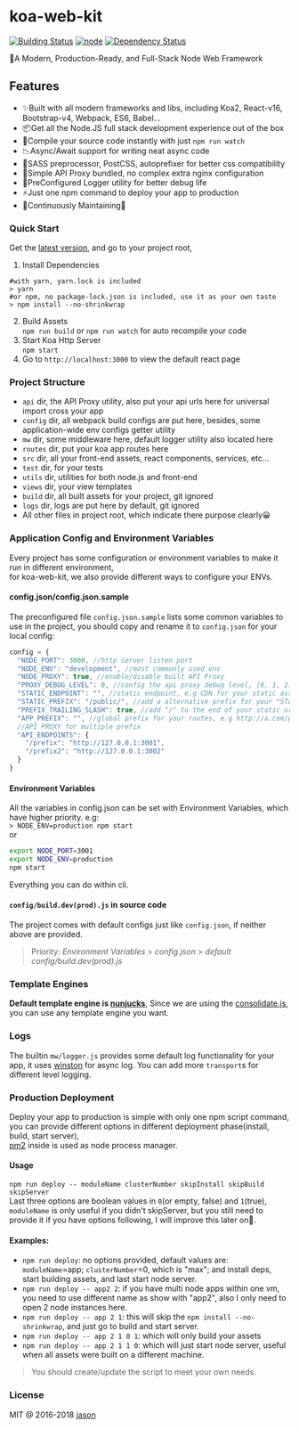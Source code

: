 # koa-web-kit

[![Building Status](https://travis-ci.org/JasonBoy/koa-web-kit.svg?branch=master)](https://travis-ci.org/JasonBoy/koa-web-kit)
[![node](https://img.shields.io/node/v/koa-web-kit.svg)](https://nodejs.org/)
[![Dependency Status](https://david-dm.org/JasonBoy/koa-web-kit.svg)](https://david-dm.org/JasonBoy/koa-web-kit)

🚀A Modern, Production-Ready, and Full-Stack Node Web Framework

## Features

- ✨Built with all modern frameworks and libs, including Koa2, React-v16, Bootstrap-v4, Webpack, ES6, Babel...
- 📦Get all the Node.JS full stack development experience out of the box
- 👀Compile your source code instantly with just `npm run watch`
- 📉Async/Await support for writing neat async code
- 💖SASS preprocessor, PostCSS, autoprefixer for better css compatibility
- 🎉Simple API Proxy bundled, no complex extra nginx configuration
- 🌈PreConfigured Logger utility for better debug life
- ⚡️Just one npm command to deploy your app to production
- 👷Continuously Maintaining🍻

### Quick Start

Get the [latest version](https://github.com/JasonBoy/koa-web-kit/releases), and go to your project root,

1. Install Dependencies  
```
#with yarn, yarn.lock is included
> yarn
#or npm, no package-lock.json is included, use it as your own taste 
> npm install --no-shrinkwrap
```
2. Build Assets  
`npm run build` or `npm run watch` for auto recompile your code
3. Start Koa Http Server  
`npm start`
4. Go to `http://localhost:3000` to view the default react page

### Project Structure

- `api` dir, the API Proxy utility, also put your api urls here for universal import cross your app
- `config` dir, all webpack build configs are put here, besides, some application-wide env configs getter utility
- `mw` dir, some middleware here, default logger utility also located here
- `routes` dir, put your koa app routes here
- `src` dir, all your front-end assets, react components, services, etc...
- `test` dir, for your tests
- `utils` dir, utilities for both node.js and front-end
- `views` dir, your view templates
- `build` dir, all built assets for your project, git ignored
- `logs` dir, logs are put here by default, git ignored
- All other files in project root, which indicate there purpose clearly😀

### Application Config and Environment Variables

Every project has some configuration or environment variables to make it run in different environment,  
for koa-web-kit, we also provide different ways to configure your ENVs.

#### config.json/config.json.sample

The preconfigured file `config.json.sample` lists some common variables to use in the project, you should copy and rename it to `config.json` for your local config:
```javascript
config = {
  "NODE_PORT": 3000, //http server listen port
  "NODE_ENV": "development", //most commonly used env
  "NODE_PROXY": true, //enable/disable built API Proxy
  "PROXY_DEBUG_LEVEL": 0, //config the api proxy debug level, [0, 1, 2], 0 -> nothing
  "STATIC_ENDPOINT": "", //static endpoint, e.g CDN for your static assets
  "STATIC_PREFIX": "/public/", //add a alternative prefix for your "STATIC_ENDPOINT"
  "PREFIX_TRAILING_SLASH": true, //add "/" to the end of your static url, if not existed
  "APP_PREFIX": "", //global prefix for your routes, e.g http://a.com/prefix/...your app routes
  //API PROXY for multiple prefix
  "API_ENDPOINTS": {
    "/prefix": "http://127.0.0.1:3001",
    "/prefix2": "http://127.0.0.1:3002"
  }
}
```

#### Environment Variables

All the variables in config.json can be set with Environment Variables, which have higher priority.
e.g:  
`> NODE_ENV=production npm start`  
or  
```bash
export NODE_PORT=3001
export NODE_ENV=production
npm start
``` 
Everything you can do within cli.

#### `config/build.dev(prod).js` in source code

The project comes with default configs just like `config.json`, if neither above are provided.

> Priority: *Environment Variables* > *config.json* > *default config/build.dev(prod).js*

### Template Engines
__Default template engine is [nunjucks](https://github.com/mozilla/nunjucks)__,
Since we are using the [consolidate.js](https://github.com/tj/consolidate.js), you can use any template engine you want.

### Logs
The builtin `mw/logger.js` provides some default log functionality for your app, it uses [winston](https://github.com/winstonjs/winston) for async log. You can add more `transport`s for different level logging.

### Production Deployment

Deploy your app to production is simple with only one npm script command, you can provide different options in different deployment phase(install, build, start server),    
[pm2](https://github.com/Unitech/pm2) inside is used as node process manager.

#### Usage

`npm run deploy -- moduleName clusterNumber skipInstall skipBuild skipServer`  
Last three options are boolean values in `0`(or empty, false) and `1`(true),  
`moduleName` is only useful if you didn't skipServer, but you still need to provide it if you have options following, I will improve this later on🤣.

#### Examples:

- `npm run deploy`: no options provided, default values are:  
  `moduleName`=app; `clusterNumber`=0, which is "max"; and install deps, start building assets, and last start node server.
- `npm run deploy -- app2 2`: if you have multi node apps within one vm, you need to use different name as show with "app2", also I only need to open 2 node instances here.
- `npm run deploy -- app 2 1`: this will skip the `npm install --no-shrinkwrap`, and just go to build and start server.
- `npm run deploy -- app 2 1 0 1`: which will only build your assets
- `npm run deploy -- app 2 1 1 0`: which will just start node server, useful when all assets were built on a different machine.

> You should create/update the script to meet your own needs. 

### License

MIT @ 2016-2018 [jason](http://blog.lovemily.me)